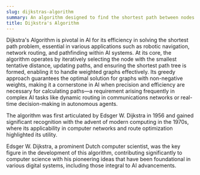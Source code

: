 ```yaml
---
slug: dijkstras-algorithm
summary: An algorithm designed to find the shortest path between nodes in a graph, which is widely used in AI for optimizing traversals across networks and structures.
title: Dijkstra's Algorithm
---
```


Dijkstra's Algorithm is pivotal in AI for its efficiency in solving the shortest path problem, essential in various applications such as robotic navigation, network routing, and pathfinding within AI systems. At its core, the algorithm operates by iteratively selecting the node with the smallest tentative distance, updating paths, and ensuring the shortest path tree is formed, enabling it to handle weighted graphs effectively. Its greedy approach guarantees the optimal solution for graphs with non-negative weights, making it a cornerstone in AI when precision and efficiency are necessary for calculating paths—a requirement arising frequently in complex AI tasks like dynamic routing in communications networks or real-time decision-making in autonomous agents.

The algorithm was first articulated by Edsger W. Dijkstra in 1956 and gained significant recognition with the advent of modern computing in the 1970s, where its applicability in computer networks and route optimization highlighted its utility.

Edsger W. Dijkstra, a prominent Dutch computer scientist, was the key figure in the development of this algorithm, contributing significantly to computer science with his pioneering ideas that have been foundational in various digital systems, including those integral to AI advancements.